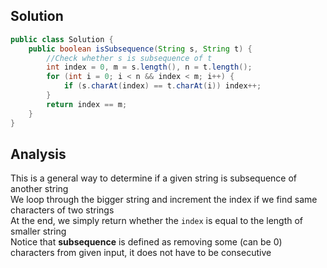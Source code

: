 ## Solution 
```java
public class Solution {
    public boolean isSubsequence(String s, String t) {
        //Check whether s is subsequence of t
        int index = 0, m = s.length(), n = t.length();
        for (int i = 0; i < n && index < m; i++) {
            if (s.charAt(index) == t.charAt(i)) index++;
        }
        return index == m;
    }
}
```

## Analysis 
This is a general way to determine if a given string is subsequence of another string   
We loop through the bigger string and increment the index if we find same characters of two strings  
At the end, we simply return whether the `index` is equal to the length of smaller string   
Notice that **subsequence** is defined as removing some (can be 0) characters from given input, it does not have to be consecutive   